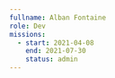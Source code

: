 ```yaml
---
fullname: Alban Fontaine
role: Dev
missions:
  - start: 2021-04-08
    end: 2021-07-30
    status: admin
---
```


